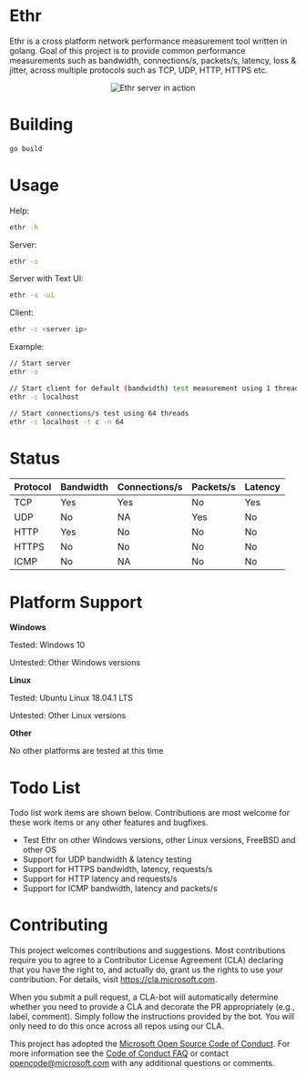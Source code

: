 # Ethr 

Ethr is a cross platform network performance measurement tool written in golang. Goal of this project is to provide common performance measurements such as bandwidth, connections/s, packets/s, latency, loss & jitter, across multiple protocols such as TCP, UDP, HTTP, HTTPS etc.

<p align="center">
  <img alt="Ethr server in action" src="https://user-images.githubusercontent.com/44273634/49360895-629cce80-f68f-11e8-967a-ed1f4c0ae6b6.png">
</p>

# Building

```bash
go build
```

# Usage

Help:
```bash
ethr -h
```

Server:
```bash
ethr -s
```

Server with Text UI:
```bash
ethr -s -ui
```

Client:
```bash
ethr -c <server ip>
```

Example:
```bash
// Start server
ethr -s

// Start client for default (bandwidth) test measurement using 1 thread
ethr -c localhost

// Start connections/s test using 64 threads
ethr -c localhost -t c -n 64 
```

# Status

Protocol  | Bandwidth | Connections/s | Packets/s | Latency
------------- | ------------- | ------------- | ------------- | -------------
TCP  | Yes | Yes | No | Yes
UDP  | No | NA | Yes | No
HTTP | Yes | No | No | No
HTTPS | No | No | No | No
ICMP | No | NA | No | No

# Platform Support

**Windows**

Tested: Windows 10

Untested: Other Windows versions

**Linux**

Tested: Ubuntu Linux 18.04.1 LTS

Untested: Other Linux versions

**Other**

No other platforms are tested at this time

# Todo List

Todo list work items are shown below. Contributions are most welcome for these work items or any other features and bugfixes.

* Test Ethr on other Windows versions, other Linux versions, FreeBSD and other OS
* Support for UDP bandwidth & latency testing
* Support for HTTPS bandwidth, latency, requests/s
* Support for HTTP latency and requests/s
* Support for ICMP bandwidth, latency and packets/s

# Contributing

This project welcomes contributions and suggestions.  Most contributions require you to agree to a
Contributor License Agreement (CLA) declaring that you have the right to, and actually do, grant us
the rights to use your contribution. For details, visit https://cla.microsoft.com.

When you submit a pull request, a CLA-bot will automatically determine whether you need to provide
a CLA and decorate the PR appropriately (e.g., label, comment). Simply follow the instructions
provided by the bot. You will only need to do this once across all repos using our CLA.

This project has adopted the [Microsoft Open Source Code of Conduct](https://opensource.microsoft.com/codeofconduct/).
For more information see the [Code of Conduct FAQ](https://opensource.microsoft.com/codeofconduct/faq/) or
contact [opencode@microsoft.com](mailto:opencode@microsoft.com) with any additional questions or comments.
